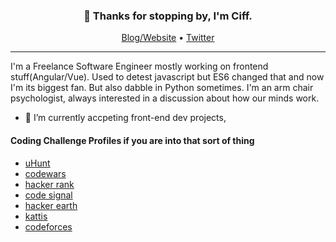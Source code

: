 <h3 align="center">👋 Thanks for stopping by, I'm Ciff.</h3>

<p align="center">
  <a href="https://sarahdayan.dev/">Blog/Website</a> •
  <a href="https://twitter.com/frontstuff_io">Twitter</a>
</p>

---

I'm a Freelance Software Engineer mostly working on frontend stuff(Angular/Vue).
Used to detest javascript but ES6 changed that and now I'm its biggest fan. But also dabble in Python sometimes. I'm an arm chair psychologist, always interested in a discussion about how our minds work.

- 🔭 I’m currently accpeting front-end dev projects,

<p>
  <h4>Coding Challenge Profiles if you are into that sort of thing</h4>
  <ul>
    <li> <a href="https://uhunt.onlinejudge.org/id/903552">uHunt</a> </li>
    <li> <a href="https://www.codewars.com/users/colleowino">codewars</a> </li>
    <li> <a href="https://www.hackerrank.com/colleowino">hacker rank</a> </li>
    <li> <a href="https://app.codesignal.com/profile/colleowino">code signal</a> </li>
    <li> <a href="https://www.hackerearth.com/@colleowino">hacker earth</a> </li>
    <li> <a href="https://open.kattis.com/users/colleowino">kattis</a> </li>
    <li> <a href="https://codeforces.com/profile/colleowino">codeforces</a> </li>
  </ul>

</p>
